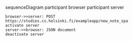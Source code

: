 sequenceDiagram
    participant browser
    participant server

    browser->>server: POST https://studies.cs.helsinki.fi/exampleapp/new_note_spa
    activate server
    server->>browser: JSON document
    deactivate server
    